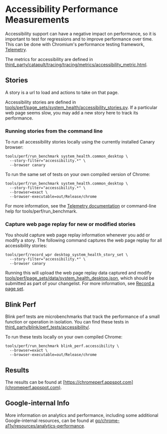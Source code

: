 # Accessibility Performance Measurements

Accessibility support can have a negative impact on performance, so it is
important to test for regressions and to improve performance over time. This can
be done with Chromium's performance testing framework,
[Telemetry](https://chromium.googlesource.com/catapult/+/HEAD/telemetry/README.md).

The metrics for accessibility are defined in
[third_party/catapult/tracing/tracing/metrics/accessibility_metric.html](https://cs.chromium.org/chromium/src/third_party/catapult/tracing/tracing/metrics/accessibility_metric.html).

## Stories

A story is a url to load and actions to take on that page.

Accessibility stories are defined in
[tools/perf/page_sets/system_health/accessibility_stories.py](https://cs.chromium.org/chromium/src/tools/perf/page_sets/system_health/accessibility_stories.py).
If a particular web page seems slow, you may add a new story here to track its
performance.

### Running stories from the command line

To run all accessibility stories locally using the currently installed Canary
browser:

```shell
tools/perf/run_benchmark system_health.common_desktop \
  --story-filter="accessibility.*" \
  --browser canary
```

To run the same set of tests on your own compiled version of Chrome:

```shell
tools/perf/run_benchmark system_health.common_desktop \
  --story-filter="accessibility.*" \
  --browser=exact \
  --browser-executable=out/Release/chrome
```

For more information, see the
[Telemetry documentation](https://github.com/catapult-project/catapult/blob/master/telemetry/docs/run_benchmarks_locally.md)
or command-line help for tools/perf/run_benchmark.

### Capture web page replay for new or modified stories

You should capture web page replay information whenever you add or modify a
story. The following command captures the web page replay for all accessibility
stories:

```shell
tools/perf/record_wpr desktop_system_health_story_set \
  --story-filter="accessibility.*" \
  --browser canary
```

Running this will upload the web page replay data captured and modify
[tools/perf/page_sets/data/system_health_desktop.json](https://cs.chromium.org/chromium/src/tools/perf/page_sets/data/system_health_desktop.json),
which should be submitted as part of your changelist. For more information, see
[Record a page set](https://sites.google.com/a/chromium.org/dev/developers/telemetry/record_a_page_set).

## Blink Perf

Blink perf tests are microbenchmarks that track the performance of a small
function or operation in isolation. You can find these tests in
[third_party/blink/perf_tests/accessibility/](https://cs.chromium.org/chromium/src/third_party/blink/perf_tests/accessibility/).

To run these tests locally on your own compiled Chrome:

```shell
tools/perf/run_benchmark blink_perf.accessibility \
  --browser=exact \
  --browser-executable=out/Release/chrome
```

## Results

The results can be found at
[https://chromeperf.appspot.com](chromeperf.appspot.com).

## Google-internal Info

More information on analytics and performance, including some additional
Google-internal resources, can be found at
[go/chrome-a11y/resources/analytics-performance](http://go/chrome-a11y/resources/analytics-performance).
